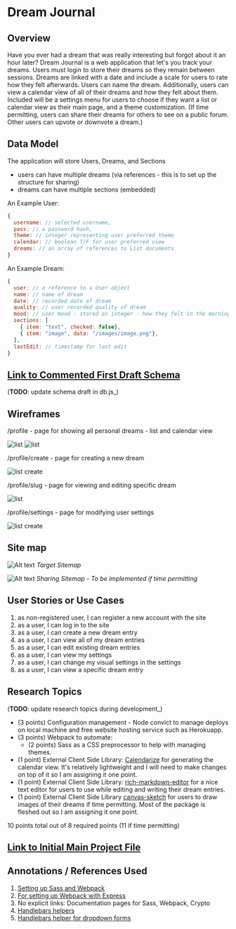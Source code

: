 # Dream Journal

## Overview

Have you ever had a dream that was really interesting but forgot about it an hour later? Dream Journal is a web application that let's you track your dreams. Users must login to store their dreams so they remain between sessions. Dreams are linked with a date and include a scale for users to rate how they felt afterwards. Users can name the dream. Additionally, users can view a calendar view of all of their dreams and how they felt about them. Included will be a settings menu for users to choose if they want a list or calendar view as their main page, and a theme customization. (If time permitting, users can share their dreams for others to see on a public forum. Other users can upvote or downvote a dream.)


## Data Model

The application will store Users, Dreams, and Sections

* users can have multiple dreams (via references - this is to set up the structure for sharing)
* dreams can have multiple sections (embedded)

An Example User:

```javascript
{
  username: // selected username,
  pass: // a password hash,
  theme: // integer representing user preferred theme
  calendar: // boolean T/F for user preferred view
  dreams: // an array of references to List documents
}
```

An Example Dream:

```javascript
{
  user: // a reference to a User object
  name: // name of dream
  date: // recorded date of dream
  quality: // user recorded quality of dream
  mood: // user mood - stored as integer - how they felt in the morning
  sections: [
    { item: "text", checked: false},
    { item: "image", data: "/images/image.png"},
  ],
  lastEdit: // timestamp for last edit
}
```


## [Link to Commented First Draft Schema](db.js)

(__TODO__: update schema draft in db.js_)

## Wireframes

/profile - page for showing all personal dreams - list and calendar view

![list](documentation/profile-list.png)
![list](documentation/profile-calendar.png)

/profile/create - page for creating a new dream

![list create](documentation/profile-create.png)

/profile/slug - page for viewing and editing specific dream

![list](documentation/profile-dream.png)

/profile/settings - page for modifying user settings

![list create](documentation/settings.png)

## Site map

![Alt text](documentation/site-map1.png "Sitemap")
*Target Sitemap*

![Alt text](documentation/site-map1.png "Sitemap")
*Sharing Sitemap - To be implemented if time permitting*

## User Stories or Use Cases

1. as non-registered user, I can register a new account with the site
2. as a user, I can log in to the site
3. as a user, I can create a new dream entry
4. as a user, I can view all of my dream entries
5. as a user, I can edit existing dream entries
6. as a user, I can view my settings
7. as a user, I can change my visual settings in the settings
8. as a user, I can view a specific dream entry

## Research Topics

(__TODO__: update research topics during development_)

* (3 points) Configuration management - Node convict to manage deploys on local machine and free website hosting service such as Herokuapp.
* (3 points) Webpack to automate:
  * (2 points) Sass as a CSS preprocessor to help with managing themes.
* (1 point) External Client Side Library: [Calendarize](https://www.npmjs.com/package/calendarize) for generating the calendar view. It's relatively lightweight and I will need to make changes on top of it so I am assigning it one point.
* (1 point) External Client Side Library: [rich-markdown-editor](https://www.npmjs.com/package/rich-markdown-editor) for a nice text editor for users to use while editing and writing their dream entries.
* (1 point) External Client Side Library [canvas-sketch](https://www.npmjs.com/package/canvas-sketch) for users to draw images of their dreams if time permitting. Most of the package is fleshed out so I am assigning it one point.



10 points total out of 8 required points (11 if time permitting)


## [Link to Initial Main Project File](app.js)

## Annotations / References Used

1. [Setting up Sass and Webpack](https://florianbrinkmann.com/en/sass-webpack-4240/)
2. [For setting up Webpack with Express](https://binyamin.medium.com/creating-a-node-express-webpack-app-with-dev-and-prod-builds-a4962ce51334)
3. No explicit links: Documentation pages for Sass, Webpack, Crypto
4. [Handlebars helpers](https://stackoverflow.com/questions/41423727/handlebars-registerhelper-serverside-with-expressjs)
5. [Handlebars helper for dropdown forms](https://stackoverflow.com/questions/13046401/how-to-set-selected-select-option-in-handlebars-template)
